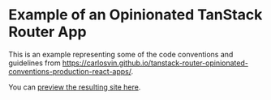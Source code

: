 # Example of an Opinionated TanStack Router App

This is an example representing some of the code conventions and guidelines from <https://carlosvin.github.io/tanstack-router-opinionated-conventions-production-react-apps/>.

You can [preview the resulting site here](https://carlosvin.github.io/tanstack-router-prod-app/).
